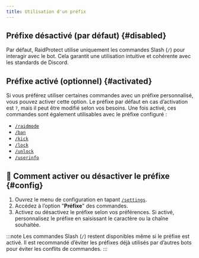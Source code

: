 ```yaml
---
title: Utilisation d'un préfix
---
```


## Préfixe désactivé (par défaut) {#disabled}

Par défaut, RaidProtect utilise uniquement les commandes Slash (`/`) pour interagir avec le bot. Cela garantit une utilisation intuitive et cohérente avec les standards de Discord.

## Préfixe activé (optionnel) {#activated}

Si vous préférez utiliser certaines commandes avec un préfixe personnalisé, vous pouvez activer cette option. Le préfixe par défaut en cas d’activation est `?`, mais il peut être modifié selon vos besoins. Une fois activé, ces commandes sont également utilisables avec le préfixe configuré : 
- [`/raidmode`](../features/raid-mode.md)
- [`/ban`](../features/moderation.md#ban)
- [`/kick`](../features/moderation.md#kick)
- [`/lock`](../features/channel-lock.md#lock)
- [`/unlock`](../features/channel-lock.md#unlock)
- [`/userinfo`](../features/utilities#userinfo)


## 💬 Comment activer ou désactiver le préfixe {#config}

1. Ouvrez le menu de configuration en tapant [`/settings`](../setup.md#settings).
2. Accédez à l’option "**Préfixe**" des commandes.
3. Activez ou désactivez le préfixe selon vos préférences.
Si activé, personnalisez le préfixe en saisissant le caractère ou la chaîne souhaitée.

:::note
Les commandes Slash (`/`) restent disponibles même si le préfixe est activé.
Il est recommandé d’éviter les préfixes déjà utilisés par d’autres bots pour éviter les conflits de commandes.
:::